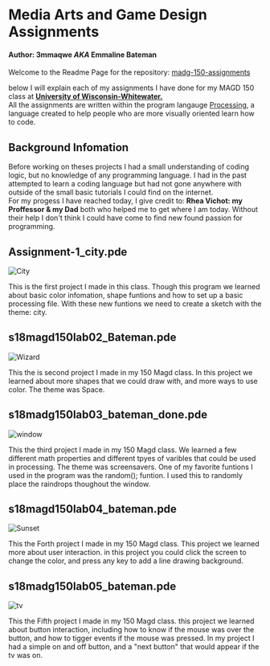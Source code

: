 # Media Arts and Game Design Assignments
#### Author: 3mmaqwe _AKA_ Emmaline Bateman  
Welcome to the Readme Page for the repository: [madg-150-assignments](https://github.com/3mmaqwe/madg-150-asssignments)

  below I will explain each of my assignments I have done for my MAGD 150 class at [**University of Wisconsin-Whitewater.**](http://www.uww.edu/)  
All the assignments are written within the program langauge [Processing](https://processing.org/), a language created to help people who are more visually oriented learn how to code.   

 ## Background Infomation  
 Before working on theses projects I had a small understanding of coding logic, but no knowledge of any programming language. I had in the past attempted to learn a coding language but had not gone anywhere with outside of the small basic tutorials I could find on the internet.   
 For my progess I have reached today, I give credit to: **Rhea Vichot: my Proffessor & my Dad** both who helped me to get where I am today. Without their help I don't think I could have come to find new found passion for programming.   
 
  ## Assignment-1_city.pde
  
 ![City](https://i.imgur.com/BKlo0mS.png)
 
 This is the first project I made in this class. Though this program we learned about basic color infomation, shape funtions and how to set up a basic processing file. With these new funtions we need to create a sketch with the theme: city.   
 
  ## s18magd150lab02_Bateman.pde 
  
 ![Wizard](https://i.imgur.com/ZZmTYM4.png)
 
 This the is second project I made in my 150 Magd class. In this project we learned about more shapes that we could draw with, and more ways to use color. The theme was Space.    
 ## s18madg150lab03_bateman_done.pde  
 
 ![window](https://media.giphy.com/media/oHwxcWhY9TeC94n2Sc/giphy-downsized-large.gif)  
 
 This the third project I made in my 150 Magd class. We learned a few different math properties and different tpyes of varibles that could be used in processing. The theme was screensavers. One of my favorite funtions I used in the program was the random(); funtion. I used this to randomly place the raindrops thoughout the window.   
 ## s18magd150lab04_bateman.pde  
 
 ![Sunset](https://media.giphy.com/media/30248Td2PHEWWzozJe/giphy.gif)
 
  This the Forth project I made in my 150 Magd class. This project we learned more about user interaction. in this project you could click the screen to change the color, and press any key to add a line drawing background.   
  
 ## s18madg150lab05_bateman.pde  
 
 ![tv](https://media.giphy.com/media/lKMRqZHbdMHrEm4GFa/giphy.gif)  
 
  This the Fifth project I made in my 150 Magd class. this project we learned about button interaction, including how to know if the mouse was over the button, and how to tigger events if the mouse was pressed. In my project I had a simple on and off button, and a "next button" that would appear if the tv was on.   

 

